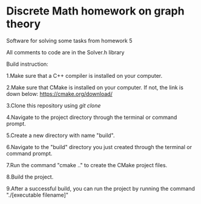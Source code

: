 # Discrete Math homework on graph theory
Software for solving some tasks from homework 5

All comments to code are in the Solver.h library

Build instruction:

1.Make sure that a C++ compiler is installed on your computer.

2.Make sure that CMake is installed on your computer. If not, the link is down below: https://cmake.org/download/

3.Clone this repository using *git clone*

4.Navigate to the project directory through the terminal or command prompt.

5.Create a new directory with name "build".

6.Navigate to the "build" directory you just created through the terminal or command prompt.

7.Run the command "cmake .." to create the CMake project files.

8.Build the project.

9.After a successful build, you can run the project by running the command "./[executable filename]"
